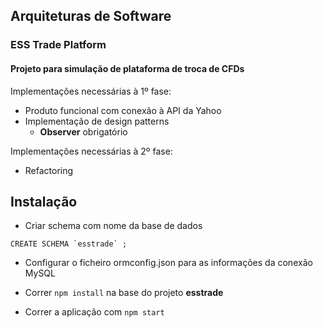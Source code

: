 ## Arquiteturas de Software

### ESS Trade Platform

#### Projeto para simulação de plataforma de troca de CFDs

Implementações necessárias à 1º fase: 
- Produto funcional com conexão à API da Yahoo
- Implementação de design patterns
  - **Observer** obrigatório

Implementações necessárias à 2º fase:
- Refactoring

## Instalação
- Criar schema com nome da base de dados 
```
CREATE SCHEMA `esstrade` ;
```
- Configurar o ficheiro ormconfig.json para as informações da conexão MySQL

- Correr ``npm install`` na base do projeto **esstrade**

- Correr a aplicação com ``npm start``  
 